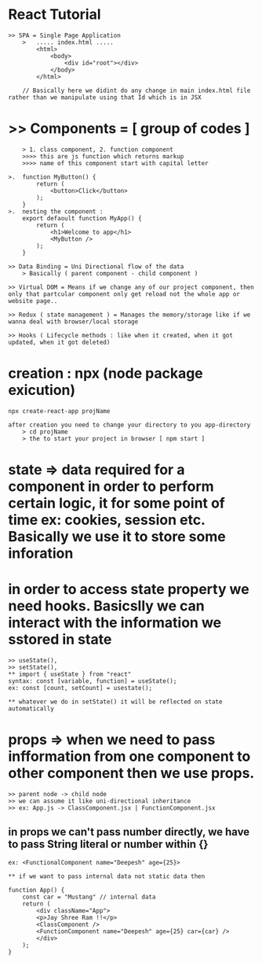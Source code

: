 # React Tutorial

    >> SPA = Single Page Application
        >   ..... index.html .....
            <html>
                <body>
                    <div id="root"></div>
                </body>
            </html>

        // Basically here we didint do any change in main index.html file rather than we manipulate using that Id which is in JSX

# >> Components = [ group of codes ]

        > 1. class component, 2. function component
        >>>> this are js function which returns markup
        >>>> name of this component start with capital letter

    >.  function MyButton() {
            return (
                <button>Click</button>
            );
        }
    >.  nesting the component :
        export defaoult function MyApp() {
            return (
                <h1>Welcome to app</h1>
                <MyButton />
            );
        }

    >> Data Binding = Uni Directional flow of the data
        > Basically ( parent component - child component )

    >> Virtual DOM = Means if we change any of our project component, then only that partcular component only get reload not the whole app or website page..

    >> Redux ( state management ) = Manages the memory/storage like if we wanna deal with browser/local storage

    >> Hooks ( Lifecycle methods : like when it created, when it got updated, when it got deleted)

# creation : npx (node package exicution)

    npx create-react-app projName

    after creation you need to change your directory to you app-directory
        > cd projName
        > the to start your project in browser [ npm start ]

# state => data required for a component in order to perform certain logic, it for some point of time ex: cookies, session etc. Basically we use it to store some inforation

# in order to access state property we need hooks. Basicslly we can interact with the information we sstored in state

    >> useState(),
    >> setState(),
    ** import { useState } from "react"
    syntax: const [variable, function] = useState();
    ex: const [count, setCount] = usestate();

    ** whatever we do in setState() it will be reflected on state automatically

# props => when we need to pass infformation from one component to other component then we use props.

    >> parent node -> child node
    >> we can assume it like uni-directional inheritance
    >> ex: App.js -> ClassComponent.jsx | FunctionComponent.jsx

## in props we can't pass number directly, we have to pass String literal or number within {}

    ex: <FunctionalComponent name="Deepesh" age={25}>

    ** if we want to pass internal data not static data then

    function App() {
        const car = "Mustang" // internal data
        return (
            <div className="App">
            <p>Jay Shree Ram !!</p>
            <ClassComponent />
            <FunctionComponent name="Deepesh" age={25} car={car} />
            </div>
        );
    }
